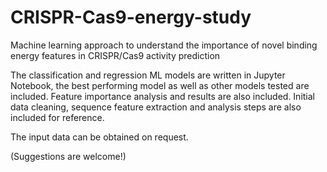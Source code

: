# CRISPR-Cas9-energy-study
Machine learning approach to understand the importance of novel binding energy features in CRISPR/Cas9 activity prediction

The classification and regression ML models are written in Jupyter Notebook, the best performing model as well as other models tested are included. Feature importance analysis and results are also included. Initial data cleaning, sequence feature extraction and analysis steps are also included for reference.

The input data can be obtained on request.

(Suggestions are welcome!)
